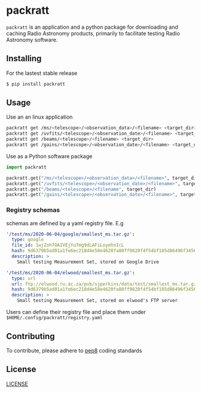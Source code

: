 # packratt

`packratt` is an application and a python package for downloading and caching Radio Astronomy products, primarily to facilitate testing Radio Astronomy software.

## Installing

For the lastest stable release

```bash
$ pip install packratt
```

## Usage

Use an an linux application

```bash
packratt get /ms/<telescope>/<observation_data>/<filename> <target_dir>
packratt get /uvfits/<telescope>/<observation_date>/<filename> <target_dir>
packratt get /beams/<telescope>/<filename> <target_dir>
packratt get /gains/<telescope>/<observation_date>/<filename> <target_dir>
```

Use as a Python software package

```python
import packratt

packratt.get("/ms/<telescope>/<observation_data>/<filename>", target_dir)
packratt.get("/uvfits/<telescope>/<observation_date>/<filename>", target_dir)
packratt.get("/beams/<telescope>/<filename", target_dir)
packratt.get("/gains/<telescope>/<observation_date>/<filename>", target_dir)
```

### Registry schemas

schemas are defined by a yaml registry file. E.g 

```yaml
'/test/ms/2020-06-04/google/smallest_ms.tar.gz':
  type: google
  file_id: 1wjZoh7OAIVEjYuTmg9dLAFiLoyehnIcL
  hash: 9d6379b5ad01a1fe6ec218d4e58e4620fa80ff9820f4f54bf185d86496f3456c
  description: >
    Small testing Measurement Set, stored on Google Drive

'/test/ms/2020-06-04/elwood/smallest_ms.tar.gz':
  type: url
  url: ftp://elwood.ru.ac.za/pub/sjperkins/data/test/smallest_ms.tar.gz
  hash: 9d6379b5ad01a1fe6ec218d4e58e4620fa80ff9820f4f54bf185d86496f3456c
  description: >
    Small testing Measurement Set, stored on elwood's FTP server
```

Users can define their registry file and place them under `$HOME/.config/packratt/registry.yaml`


## Contributing

To contribute, please adhere to [pep8](https://www.python.org/dev/peps/pep-0008/) coding standards

## License

[LICENSE](LICENSE)
